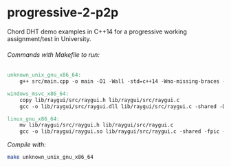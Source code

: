 # progressive-2-p2p
 Chord DHT demo examples in C++14 for a progressive working assignment/test in University.

###### Commands with Makefile to run:
```Makefile
unknown_unix_gnu_x86_64:
	g++ src/main.cpp -o main -O1 -Wall -std=c++14 -Wno-missing-braces -LC:/raylib/raylib/src -lraylib -lopengl32 -lgdi32 -lwinmm

windows_msvc_x86_64:
	copy lib/raygui/src/raygui.h lib/raygui/src/raygui.c
	gcc -o lib/raygui/src/raygui.dll lib/raygui/src/raygui.c -shared -DRAYGUI_IMPLEMENTATION -DBUILD_LIBTYPE_SHARED -static-libgcc -lopengl32 -lgdi32 -lwinmm -Wl,--out-implib,lib/raygui/src/librayguidll.a

linux_gnu_x86_64:
	mv lib/raygui/src/raygui.h lib/raygui/src/raygui.c
	gcc -o lib/raygui/raygui.so lib/raygui/src/raygui.c -shared -fpic -DRAYGUI_IMPLEMENTATION -lraylib -lGL -lm -lpthread -ldl -lrt -lX11
```

_Compile with:_
```Bash
make unknown_unix_gnu_x86_64
```
